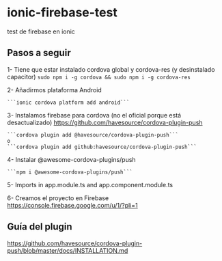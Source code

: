 # ionic-firebase-test
test de firebase en ionic

## Pasos a seguir

1- Tiene que estar instalado cordova global y cordova-res (y desinstalado capacitor)
	```sudo npm i -g cordova && sudo npm i -g cordova-res```

2- Añadirmos plataforma Android
	
    ```ionic cordova platform add android```
	
3- Instalamos firebase para cordova (no el oficial porque está desactualizado) https://github.com/havesource/cordova-plugin-push
	
    ```cordova plugin add @havesource/cordova-plugin-push```
	o
	```cordova plugin add github:havesource/cordova-plugin-push```

4- Instalar @awesome-cordova-plugins/push
    
    ```npm i @awesome-cordova-plugins/push```

5- Imports in app.module.ts and app.component.module.ts

6- Creamos el proyecto en Firebase https://console.firebase.google.com/u/1/?pli=1


## Guía del plugin
https://github.com/havesource/cordova-plugin-push/blob/master/docs/INSTALLATION.md

